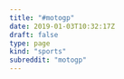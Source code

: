 ```yaml
---
title: "#motogp"
date: 2019-01-03T10:32:17Z
draft: false
type: page
kind: "sports"
subreddit: "motogp"
---
```

